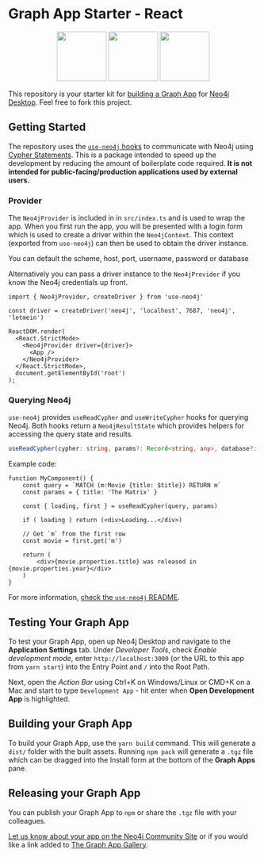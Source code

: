 # Graph App Starter - React

<div style="text-align:center">
<img src="https://github.com/adam-cowley/use-neo4j/raw/main/img/react.png" height="100">
<img src="https://github.com/adam-cowley/use-neo4j/raw/main/img/arrow.svg" height="100">
<img src="https://github.com/adam-cowley/use-neo4j/raw/main/img/neo4j.png" height="100">
</div>


This repository is your starter kit for [building a Graph App](https://neo4j.com/developer/graph-apps/building-a-graph-app/) for [Neo4j Desktop](https://neo4j.com/download/).  Feel free to fork this project.

## Getting Started

The repository uses the [`use-neo4j` hooks](https://github.com/adam-cowley/use-neo4j) to communicate with Neo4j using [Cypher Statements](https://neo4j.com/developer/cypher/).  This is a package intended to speed up the development by reducing the amount of boilerplate code required.  **It is not intended for public-facing/production applications used by external users.**

### Provider

The `Neo4jProvider` is included in in `src/index.ts` and is used to wrap the app.  When you first run the app, you will be presented with a login form which is used to create a driver within the `Neo4jContext`.  This context (exported from `use-neo4j`) can then be used to obtain the driver instance.

You can default the scheme, host, port, username, password or database

Alternatively you can pass a driver instance to the `Neo4jProvider` if you know the Neo4j credentials up front.

```tsx
import { Neo4jProvider, createDriver } from 'use-neo4j'

const driver = createDriver('neo4j', 'localhost', 7687, 'neo4j', 'letmein')

ReactDOM.render(
  <React.StrictMode>
    <Neo4jProvider driver={driver}>
      <App />
    </Neo4jProvider>
  </React.StrictMode>,
  document.getElementById('root')
);
```


### Querying Neo4j

`use-neo4j` provides `useReadCypher` and `useWriteCypher` hooks for querying Neo4j.  Both hooks return a `Neo4jResultState` which provides helpers for accessing the query state and results.

```ts
useReadCypher(cypher: string, params?: Record<string, any>, database?: string): Neo4jResultState
```

Example code:

```tsx
function MyComponent() {
    const query = `MATCH (m:Movie {title: $title}) RETURN m`
    const params = { title: 'The Matrix' }

    const { loading, first } = useReadCypher(query, params)

    if ( loading ) return (<div>Loading...</div>)

    // Get `m` from the first row
    const movie = first.get('m')

    return (
        <div>{movie.properties.title} was released in {movie.properties.year}</div>
    )
}
```

For more information, [check the `use-neo4j` README](https://github.com/adam-cowley/use-neo4j).


## Testing Your Graph App

To test your Graph App, open up Neo4j Desktop and navigate to the **Application Settings** tab.  Under *Developer Tools*, check *Enable development mode*, enter `http://localhost:3000` (or the URL to this app from `yarn start`) into the Entry Point and `/` into the Root Path.

Next, open the *Action Bar* using Ctrl+K on Windows/Linux or CMD+K on a Mac and start to type `Development App` - hit enter when **Open Development App** is highlighted.


## Building your Graph App

To build your Graph App, use the `yarn build` command.  This will generate a `dist/` folder with the built assets.  Running `npm pack` will generate a `.tgz` file which can be dragged into the Install form at the bottom of the **Graph Apps** pane.


## Releasing your Graph App

You can publish your Graph App to `npm` or share the `.tgz` file with your colleagues.

[Let us know about your app on the Neo4j Community Site](https://community.neo4j.com/c/neo4j-graph-platform/graph-apps/95) or if you would like a link added to [The Graph App Gallery](https://install.graphapp.io/).
